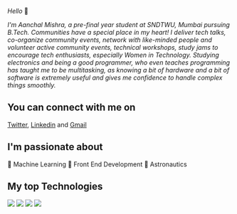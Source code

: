 
*Hello* :raising_hand:

*I'm Aanchal Mishra, a pre-final year student at SNDTWU, Mumbai pursuing B.Tech. Communities have a special place in my heart! I deliver tech talks, co-organize community events, network with like-minded people and volunteer active community events, technical workshops, study jams to encourage tech enthusiasts, especially Women in Technology.*
*Studying electronics and being a good programmer, who even teaches programming has taught me to be multitasking, as knowing a bit of hardware and a bit of software is extremely useful and gives me confidence to handle complex things smoothly.*

You can connect with me on
------------------------------------
[Twitter](https://twitter.com/Aanchalmishra__), [Linkedin](https://www.linkedin.com/in/mishra-aanchal/) and [Gmail](mailto:aanchalkviit@gmail.com)

I'm passionate about
-------------------
:small_blue_diamond: Machine Learning   :small_blue_diamond: Front End Development    :small_blue_diamond: Astronautics

My top Technologies
---------------

![](https://img.shields.io/badge/python-informational?style=flat&logo=<Python>&logoColor=white&color=2bbc8a)     ![](https://img.shields.io/badge/JavaScript-informational?style=flat&logo=<Python>&logoColor=white&color=2bbc8a)     ![](https://img.shields.io/badge/C++-informational?style=flat&logo=<Python>&logoColor=white&color=2bbc8a)     ![](https://img.shields.io/badge/-GCP-informational?style=flat&logo=<Python>&logoColor=white&color=2bbc8a)     



